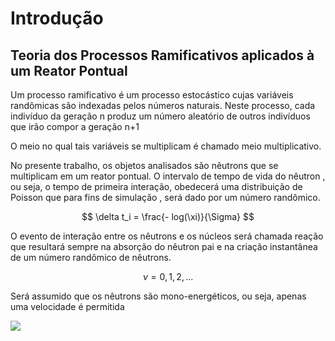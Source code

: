 # Introdução

## Teoria dos Processos Ramificativos aplicados à um Reator Pontual

Um processo ramificativo é um processo estocástico cujas variáveis randômicas são indexadas pelos números naturais. Neste processo, cada indivíduo da geração n produz um número aleatório de outros indivíduos que irão compor a geração n+1

O meio no qual tais variáveis se multiplicam é chamado meio multiplicativo. 

No presente trabalho, os objetos analisados são nêutrons que se multiplicam em um reator pontual. O intervalo de tempo de vida do nêutron , ou seja, o tempo de primeira interação, obedecerá uma distribuição de Poisson que para fins de simulação , será dado por um número randômico.

$$ \delta t_i = \frac{- log(\xi)}{\Sigma}  $$

O evento de interação entre os nêutrons e os núcleos será chamada reação que resultará sempre na absorção do nêutron pai e na criação instantânea de um número randômico de nêutrons.

$$ \nu = 0 , 1 , 2 , ... $$

Será assumido que os nêutrons são mono-energéticos, ou seja, apenas uma velocidade é permitida

![](../fig/fig01.jpeg)

